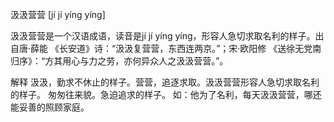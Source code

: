 

汲汲营营 [jí jí yíng yíng]

汲汲营营是一个汉语成语，读音是jí jí yíng yíng，形容人急切求取名利的样子。出自唐·薛能 《长安道》诗：“汲汲复营营，东西连两京。”；宋·欧阳修 《送徐无党南归序》：“方其用心与力之劳，亦何异众人之汲汲营营。”。

解释
汲汲，勤求不休止的样子。营营，追逐求取。汲汲营营形容人急切求取名利的样子。
匆匆往来貌。急迫追求的样子。
如：他为了名利，每天汲汲营营，哪还能妥善的照顾家庭。
